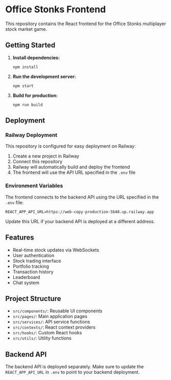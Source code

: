 # Office Stonks Frontend

This repository contains the React frontend for the Office Stonks multiplayer stock market game.

## Getting Started

1. **Install dependencies:**
   ```
   npm install
   ```

2. **Run the development server:**
   ```
   npm start
   ```

3. **Build for production:**
   ```
   npm run build
   ```

## Deployment

### Railway Deployment

This repository is configured for easy deployment on Railway:

1. Create a new project in Railway
2. Connect this repository
3. Railway will automatically build and deploy the frontend
4. The frontend will use the API URL specified in the `.env` file

### Environment Variables

The frontend connects to the backend API using the URL specified in the `.env` file:

```
REACT_APP_API_URL=https://web-copy-production-5b48.up.railway.app
```

Update this URL if your backend API is deployed at a different address.

## Features

- Real-time stock updates via WebSockets
- User authentication
- Stock trading interface
- Portfolio tracking
- Transaction history
- Leaderboard
- Chat system

## Project Structure

- `src/components/`: Reusable UI components
- `src/pages/`: Main application pages
- `src/services/`: API service functions
- `src/contexts/`: React context providers
- `src/hooks/`: Custom React hooks
- `src/utils/`: Utility functions

## Backend API

The backend API is deployed separately. Make sure to update the `REACT_APP_API_URL` in `.env` to point to your backend deployment.